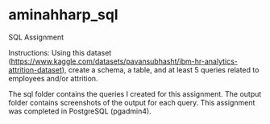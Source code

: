 # aminahharp_sql
SQL Assignment

Instructions: Using this dataset (https://www.kaggle.com/datasets/pavansubhasht/ibm-hr-analytics-attrition-dataset), create a schema, a table, and at least 5 queries related to employees and/or attrition.

The sql folder contains the queries I created for this assignment. The output folder contains screenshots of the output for each query. This assignment was completed in PostgreSQL (pgadmin4).
